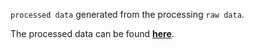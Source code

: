 `processed data` generated from the processing `raw data`.

The processed data can be found [**here**](https://www.kaggle.com/code/myte21/anime-quest-data-processing/output).